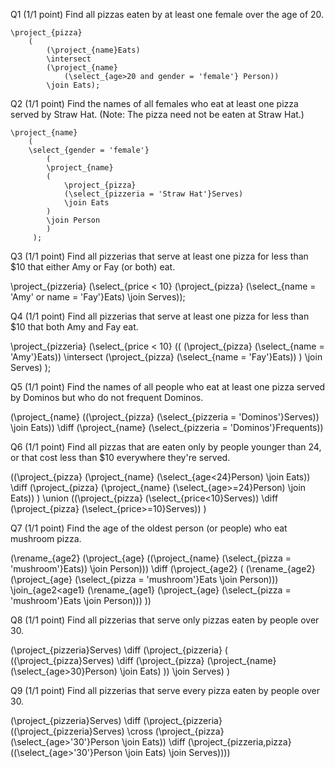 Q1  (1/1 point)
Find all pizzas eaten by at least one female over the age of 20. 
```
\project_{pizza}
    (
        (\project_{name}Eats) 
        \intersect 
        (\project_{name}
            (\select_{age>20 and gender = 'female'} Person))
        \join Eats);
```
Q2  (1/1 point)
Find the names of all females who eat at least one pizza served by Straw Hat. (Note: The pizza need not be eaten at Straw Hat.) 
```
\project_{name}
    (
    \select_{gender = 'female'}
        (
        \project_{name}
        (
            \project_{pizza}
            (\select_{pizzeria = 'Straw Hat'}Serves)
            \join Eats
        )
        \join Person
        )
     );
```
Q3  (1/1 point)
Find all pizzerias that serve at least one pizza for less than $10 that either Amy or Fay (or both) eat. 

\project_{pizzeria}
    (\select_{price < 10}
        (\project_{pizza}
            (\select_{name = 'Amy' or name = 'Fay'}Eats)
        \join Serves));

Q4  (1/1 point)
Find all pizzerias that serve at least one pizza for less than $10 that both Amy and Fay eat. 

\project_{pizzeria}
    (\select_{price < 10}
        ((
        (\project_{pizza}
            (\select_{name = 'Amy'}Eats))
            \intersect
        (\project_{pizza}
            (\select_{name = 'Fay'}Eats))
        )
        \join Serves)
     );

Q5  (1/1 point)
Find the names of all people who eat at least one pizza served by Dominos but who do not frequent Dominos. 

(\project_{name}
    ((\project_{pizza}
        (\select_{pizzeria = 'Dominos'}Serves))
        \join Eats))
\diff
(\project_{name}
    (\select_{pizzeria = 'Dominos'}Frequents))

Q6  (1/1 point)
Find all pizzas that are eaten only by people younger than 24, or that cost less than $10 everywhere they're served. 

((\project_{pizza}
    (\project_{name}
        (\select_{age<24}Person)
    \join Eats))
\diff
(\project_{pizza}
    (\project_{name}
        (\select_{age>=24}Person)
    \join Eats))
)
\union
((\project_{pizza}
    (\select_{price<10}Serves))
\diff
(\project_{pizza}
    (\select_{price>=10}Serves))
)

Q7  (1/1 point)
Find the age of the oldest person (or people) who eat mushroom pizza. 

(\rename_{age2}
    (\project_{age}
        ((\project_{name}
            (\select_{pizza = 'mushroom'}Eats)) 
                \join Person)))
\diff
(\project_{age2}
    (
    (\rename_{age2}
        (\project_{age}
            (\select_{pizza = 'mushroom'}Eats 
                \join Person)))
        \join_{age2<age1}
    (\rename_{age1}
    (\project_{age}
    (\select_{pizza = 'mushroom'}Eats 
    \join Person)))
    ))

Q8  (1/1 point)
Find all pizzerias that serve only pizzas eaten by people over 30. 

(\project_{pizzeria}Serves)
\diff
(\project_{pizzeria}
(
((\project_{pizza}Serves)
\diff
(\project_{pizza}
(\project_{name}
    (\select_{age>30}Person)
\join Eats)
))
\join Serves)
)

Q9  (1/1 point)
Find all pizzerias that serve every pizza eaten by people over 30. 

(\project_{pizzeria}Serves) 
\diff 
    (\project_{pizzeria}((\project_{pizzeria}Serves) 
        \cross 
        (\project_{pizza}(\select_{age>'30'}Person \join Eats)) 
    \diff 
    (\project_{pizzeria,pizza}
    ((\select_{age>'30'}Person \join Eats) \join Serves))))                              